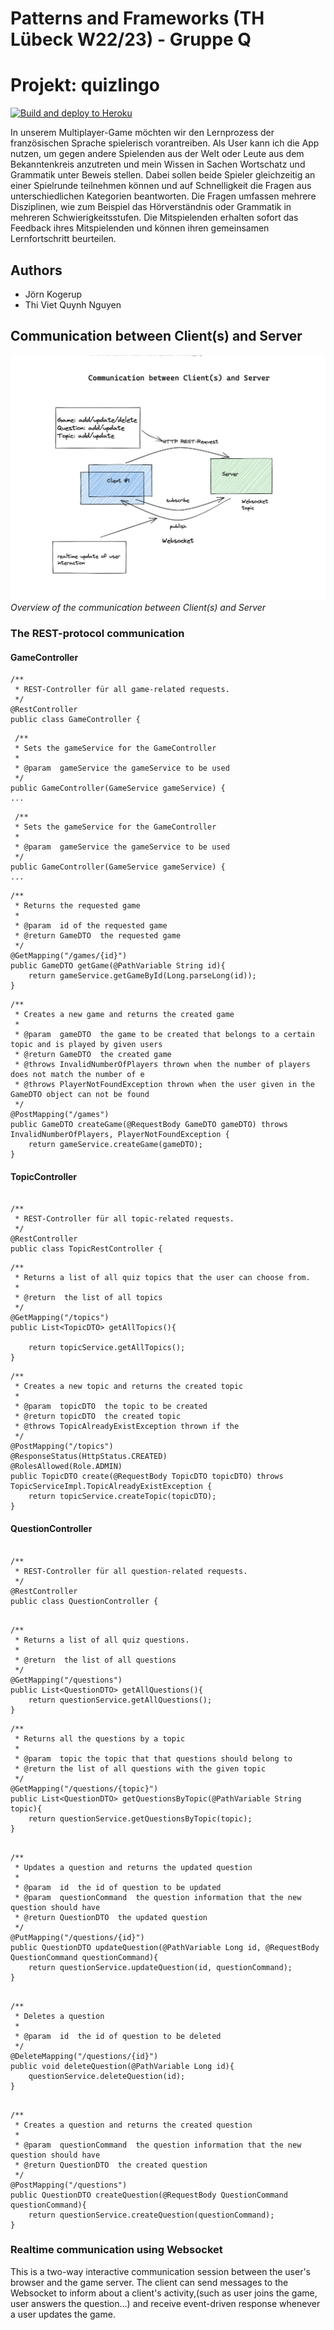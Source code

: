 # Patterns and Frameworks (TH Lübeck W22/23) - Gruppe Q
# Projekt: quizlingo 
[![Build and deploy to Heroku](https://github.com/vquynh/quizlingo/actions/workflows/deploy-to-heroku.yml/badge.svg)](https://github.com/vquynh/quizlingo/actions/workflows/deploy-to-heroku.yml)

In unserem Multiplayer-Game möchten wir den Lernprozess der französischen Sprache spielerisch vorantreiben. Als User kann ich die App nutzen, um gegen andere Spielenden aus der Welt oder Leute aus dem Bekanntenkreis anzutreten und mein Wissen in Sachen Wortschatz und Grammatik unter Beweis stellen. Dabei sollen beide Spieler gleichzeitig an einer Spielrunde teilnehmen können und auf Schnelligkeit die Fragen aus unterschiedlichen Kategorien beantworten. Die Fragen umfassen mehrere Disziplinen, wie zum Beispiel das Hörverständnis oder Grammatik in mehreren Schwierigkeitsstufen. Die Mitspielenden erhalten sofort das Feedback ihres Mitspielenden und können ihren gemeinsamen Lernfortschritt beurteilen.

## Authors
- Jörn Kogerup	
- Thi Viet Quynh Nguyen

## Communication between Client(s) and Server

![alt text](image/overview.png "communication")
*Overview of the communication between Client(s) and Server*

### The REST-protocol communication
#### GameController

```
/**
 * REST-Controller für all game-related requests.
 */
@RestController
public class GameController {
```

```
 /**
 * Sets the gameService for the GameController
 *
 * @param  gameService the gameService to be used
 */
public GameController(GameService gameService) {
...
```

```
 /**
 * Sets the gameService for the GameController
 *
 * @param  gameService the gameService to be used
 */
public GameController(GameService gameService) {
...
```

```
/**
 * Returns the requested game
 *
 * @param  id of the requested game
 * @return GameDTO  the requested game
 */
@GetMapping("/games/{id}")
public GameDTO getGame(@PathVariable String id){
    return gameService.getGameById(Long.parseLong(id));
}
```

```
/**
 * Creates a new game and returns the created game
 *
 * @param  gameDTO  the game to be created that belongs to a certain topic and is played by given users
 * @return GameDTO  the created game
 * @throws InvalidNumberOfPlayers thrown when the number of players does not match the number of e
 * @throws PlayerNotFoundException thrown when the user given in the GameDTO object can not be found
 */
@PostMapping("/games")
public GameDTO createGame(@RequestBody GameDTO gameDTO) throws InvalidNumberOfPlayers, PlayerNotFoundException {
    return gameService.createGame(gameDTO);
}

```

#### TopicController
```

/**
 * REST-Controller für all topic-related requests.
 */
@RestController
public class TopicRestController {
```

```
/**
 * Returns a list of all quiz topics that the user can choose from.
 *
 * @return  the list of all topics
 */
@GetMapping("/topics")
public List<TopicDTO> getAllTopics(){

    return topicService.getAllTopics();
}
```
```
/**
 * Creates a new topic and returns the created topic
 *
 * @param  topicDTO  the topic to be created
 * @return topicDTO  the created topic
 * @throws TopicAlreadyExistException thrown if the 
 */
@PostMapping("/topics")
@ResponseStatus(HttpStatus.CREATED)
@RolesAllowed(Role.ADMIN)
public TopicDTO create(@RequestBody TopicDTO topicDTO) throws TopicServiceImpl.TopicAlreadyExistException {
    return topicService.createTopic(topicDTO);
}

```
#### QuestionController

```

/**
 * REST-Controller für all question-related requests.
 */
@RestController
public class QuestionController {

```

```

/**
 * Returns a list of all quiz questions.
 *
 * @return  the list of all questions
 */
@GetMapping("/questions")
public List<QuestionDTO> getAllQuestions(){
    return questionService.getAllQuestions();
}
```
```
/**
 * Returns all the questions by a topic
 *
 * @param  topic the topic that that questions should belong to
 * @return the list of all questions with the given topic
 */
@GetMapping("/questions/{topic}")
public List<QuestionDTO> getQuestionsByTopic(@PathVariable String topic){
    return questionService.getQuestionsByTopic(topic);
}
```

```

/**
 * Updates a question and returns the updated question
 *
 * @param  id  the id of question to be updated
 * @param  questionCommand  the question information that the new question should have
 * @return QuestionDTO  the updated question
 */
@PutMapping("/questions/{id}")
public QuestionDTO updateQuestion(@PathVariable Long id, @RequestBody QuestionCommand questionCommand){
    return questionService.updateQuestion(id, questionCommand);
}
```

```

/**
 * Deletes a question
 *
 * @param  id  the id of question to be deleted
 */
@DeleteMapping("/questions/{id}")
public void deleteQuestion(@PathVariable Long id){
    questionService.deleteQuestion(id);
}
```

```

/**
 * Creates a question and returns the created question
 *
 * @param  questionCommand  the question information that the new question should have
 * @return QuestionDTO  the created question
 */
@PostMapping("/questions")
public QuestionDTO createQuestion(@RequestBody QuestionCommand questionCommand){
    return questionService.createQuestion(questionCommand);
}

```

### Realtime communication using Websocket 
This is a two-way interactive communication session between the user's browser and the game server.
The client can send messages to the Websocket to inform about a  client's activity,(such as user joins the game, 
user answers the question...) and receive event-driven response whenever a user updates the game. 
